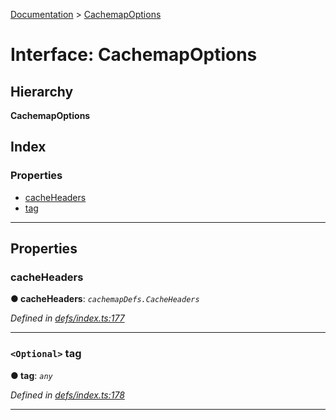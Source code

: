 [Documentation](../README.md) > [CachemapOptions](../interfaces/cachemapoptions.md)

# Interface: CachemapOptions

## Hierarchy

**CachemapOptions**

## Index

### Properties

* [cacheHeaders](cachemapoptions.md#cacheheaders)
* [tag](cachemapoptions.md#tag)

---

## Properties

<a id="cacheheaders"></a>

###  cacheHeaders

**● cacheHeaders**: *`cachemapDefs.CacheHeaders`*

*Defined in [defs/index.ts:177](https://github.com/bad-batch/handl/blob/20503ed/packages/cache-manager/src/defs/index.ts#L177)*

___
<a id="tag"></a>

### `<Optional>` tag

**● tag**: *`any`*

*Defined in [defs/index.ts:178](https://github.com/bad-batch/handl/blob/20503ed/packages/cache-manager/src/defs/index.ts#L178)*

___

